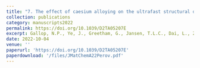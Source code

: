 ```yaml
---
title: "7. The effect of caesium alloying on the ultrafast structural dynamics of hybrid organic–inorganic halide perovskites"
collection: publications
category: manuscripts2022
permalink: https://doi.org/10.1039/D2TA05207E
excerpt: Gallop, N.P., Ye, J., Greetham, G., Jansen, T.L.C., Dai, L., Zelewski, S., Arul, R., Baumberg, J.J., Hoye, R.L.Z. & Bakulin, A.A. (2022). Journal of Materials Chemistry A, 10(42), 22408-22418.
date: 2022-10-04
venue: ''
paperurl: 'https://doi.org/10.1039/D2TA05207E'
paperdownload: '/files/JMatChemA22Perov.pdf'
---
```

